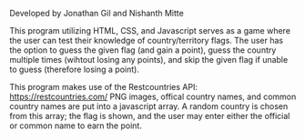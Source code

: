 Developed by Jonathan Gil and Nishanth Mitte

This program utilizing HTML, CSS, and Javascript serves as a game where the user can test their knowledge of country/territory flags. The user has the option 
to guess the given flag (and gain a point), guess the country multiple times (wihtout losing any points), and skip the given flag if unable to guess (therefore
losing a point). 

This program makes use of the Restcountries API: https://restcountries.com/
PNG images, offical country names, and common country names are put into a javascript array. A random country is chosen from this array; the flag is shown, and 
the user may enter either the official or common name to earn the point.
